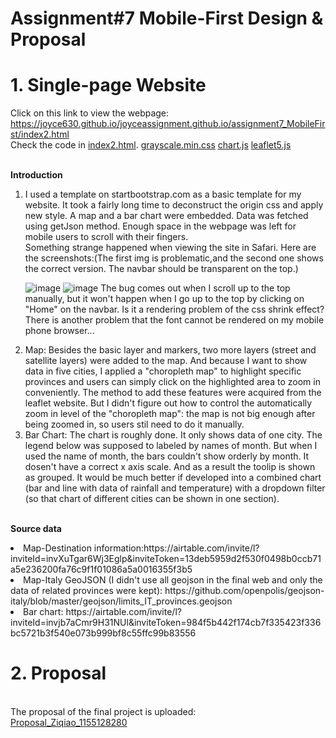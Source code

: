 # Assignment#7 Mobile-First Design & Proposal
# 1. Single-page Website
Click on this link to view the webpage:<br> https://joyce630.github.io/joyceassignment.github.io/assignment7_MobileFirst/index2.html
<br>Check the code in [index2.html](https://github.com/Joyce630/joyceassignment.github.io/blob/master/assignment7_MobileFirst/index2.html).
[grayscale.min.css](https://github.com/Joyce630/joyceassignment.github.io/blob/master/assignment7_MobileFirst/css/grayscale.min.css)
[chart.js](https://github.com/Joyce630/joyceassignment.github.io/blob/master/assignment7_MobileFirst/chart.js)
[leaflet5.js](https://github.com/Joyce630/joyceassignment.github.io/blob/master/assignment7_MobileFirst/leafletTest5.js)

<br><b>Introduction</b>
<ol>
<li>I used a template on startbootstrap.com as a basic template for my website. It took a fairly long time to deconstruct the origin css and apply new style. A map and a bar chart were embedded. Data was fetched using getJson method. Enough space in the webpage was left for mobile users to scroll with their fingers.
<br>Something strange happened when viewing the site in Safari. 
Here are the screenshots:(The first img is problematic,and the second one shows the correct version. The navbar should be transparent on the top.) 
        
![image](https://joyce630.github.io/joyceassignment.github.io/assignment7_MobileFirst/img/NavBarProblem.png)
![image](https://joyce630.github.io/joyceassignment.github.io/assignment7_MobileFirst/img/Correct.png)
The bug comes out when I scroll up to the top manually, but it won't happen when I go up to the top by clicking on "Home" on the navbar. Is it a rendering problem of the css shrink effect? There is another problem that the font cannot be rendered on my mobile phone browser...

<li>Map: Besides the basic layer and markers, two more layers (street and satellite layers) were added to the map. And  because I want to show data in five cities, I applied a "choropleth map" to highlight specific provinces and users can simply click on the highlighted area to zoom in conveniently. The method to add these features were acquired from the leaflet website. But I didn't figure out how to control the automatically zoom in level of the "choropleth map": the map is not big enough after being zoomed in, so users stil need to do it manually.
<li>Bar Chart: The chart is roughly done. It only shows data of one city. The legend below was supposed to labeled by names of month. But when I used the name of month, the bars couldn't show orderly by month. It dosen't have a correct x axis scale. And as a result the toolip is shown as grouped. It would be much better if developed into a combined chart (bar and line with data of rainfall and temperature) with a dropdown filter (so that chart of different cities can be shown in one section).
</ol>

<br><b>Source data</b>
<li>Map-Destination information:https://airtable.com/invite/l?inviteId=invXuTgar6Wj3Eglp&inviteToken=13deb5959d2f530f0498b0ccb71a5e236200fa76c9f1f01086a5a0016355f3b5
<li>Map-Italy GeoJSON (I didn't use all geojson in the final web and only the data of related provinces were kept): https://github.com/openpolis/geojson-italy/blob/master/geojson/limits_IT_provinces.geojson
<li>Bar chart: https://airtable.com/invite/l?inviteId=invjb7aCmr9H31NUl&inviteToken=984f5b442f174cb7f335423f336bc5721b3f540e073b999bf8c55ffc99b83556

        
# 2. Proposal
<br>The proposal of the final project is uploaded:
<br>[Proposal_Ziqiao_1155128280](https://github.com/Joyce630/joyceassignment.github.io/blob/master/assignment7_MobileFirst/Proposal_Ziqiao_1155128280.pdf)

